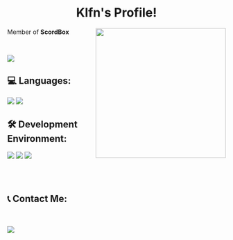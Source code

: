 <center><h1>Klfn's Profile!</h1></center>

<a href="https://2nun.netlify.app/"><img src="https://avatars.githubusercontent.com/u/97512153?v=4" width="300" align="right"></a>

<p>Member of <strong>ScordBox</strong></p>

<br>

<a href="https://open.spotify.com/artist/08OoIISROuIG0Hw8pVhYE6"><img src="https://img.shields.io/badge/-Isegye Idol-000000?style=flat&logo=spotify"/></a>

<h2><strong>💻 Languages: </strong></h2>
<a href="https://developer.mozilla.org/en/docs/Web/JavaScript"><img src="https://img.shields.io/badge/-JavaScript-BD9800?style=flat&logo=javascript"/></a>
<a href="https://skunity.com/"><img src="https://img.shields.io/badge/-Skript-474747?style=flat&logo=Minecraft"/></a>

<h2><strong>🛠️ Development Environment: </strong></h2>
<a href="https://www.apple.com/kr/macos/monterey/"><img src="https://img.shields.io/badge/-MacOS-000000?style=flat&logo=apple"/></a>
<a href="https://code.visualstudio.com/"><img src="https://img.shields.io/badge/-Visual Studio Code-213c60?style=flat&logo=visualstudiocode"/></a>
<a href="https://nodejs.org/"><img src="https://img.shields.io/badge/-Node.js-4a7558?style=flat&logo=node.js"/></a>

<br><br>

<h2><strong>📞 Contact Me: </strong></h2>

<br><br>
<a href="https://discord.com/users/888619812677386260"><img align="left" src="https://lanyard.cnrad.dev/api/888619812677386260?bg=2E3440&animated=true&hideBadges=true&borderRadius=10px&idleMessage=Hello Guys 👶"/></a>
